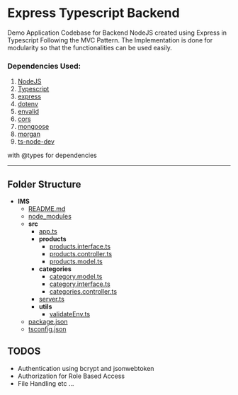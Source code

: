 # Express Typescript Backend

Demo Application Codebase for Backend NodeJS created using Express in Typescript Following the MVC Pattern. The Implementation is done for modularity so that the functionalities can be used easily.

### Dependencies Used:

1. [NodeJS](https://nodejs.org/en/)
2. [Typescript](https://www.typescriptlang.org/)
3. [express](https://www.npmjs.com/package/express)
4. [dotenv](https://www.npmjs.com/package/dotenv)
5. [envalid](https://www.npmjs.com/package/envalid)
6. [cors](https://www.npmjs.com/package/cors)
7. [mongoose](https://www.npmjs.com/package/mongoose)
8. [morgan](https://www.npmjs.com/package/morgan)
9. [ts-node-dev](https://www.npmjs.com/package/ts-node-dev)

with @types for dependencies

---

## Folder Structure
- __IMS__
  - [README.md](IMS/README.md)
  - [node_modules](IMS/node_modules)
  - __src__
    - [app.ts](IMS/src/app.ts)
    - __products__
      - [products.interface.ts](IMS/src/products/products.interface.ts)
      - [products.controller.ts](IMS/src/products/products.controller.ts)
      - [products.model.ts](IMS/src/products/products.model.ts)
    - __categories__
      - [category.model.ts](IMS/src/categories/category.model.ts)
      - [category.interface.ts](IMS/src/categories/category.interface.ts)
      - [categories.controller.ts](IMS/src/categories/categories.controller.ts)
    - [server.ts](IMS/src/server.ts)
    - __utils__
      - [validateEnv.ts](IMS/src/utils/validateEnv.ts)
  - [package.json](IMS/package.json)
  - [tsconfig.json](IMS/tsconfig.json)

## TODOS
- Authentication using bcrypt and jsonwebtoken
- Authorization for Role Based Access
- File Handling
etc ...
